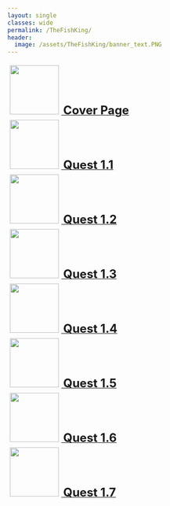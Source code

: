 ```yaml
---
layout: single
classes: wide
permalink: /TheFishKing/
header:
  image: /assets/TheFishKing/banner_text.PNG
---
```


<div style="text-align:left">
    <a href="/TheFishKing/titlepage" style="text_decoration:none">
        <img style="height:100px; text-align:left; margin:1%" src="/assets/TheFishKing/title_thumb.jpeg">
    </a>
    <a href="/TheFishKing/titlepage">
        <font size="5"><b>Cover Page</b></font>
    </a>
</div>

<div style="text-align:left">
    <a href="/TheFishKing/1-2" style="text_decoration:none">
        <img style="height:100px; text-align:left; margin:1%" src="/assets/TheFishKing/1_thumb.jpg">
    </a>
    <a href="/TheFishKing/1-1">
        <font size="5"><b>Quest 1.1</b></font>
    </a>
</div>

<div style="text-align:left">
    <a href="/TheFishKing/1-2" style="text_decoration:none">
        <img style="height:100px; text-align:left; margin:1%" src="/assets/TheFishKing/2_thumb.PNG">
    </a>
    <a href="/TheFishKing/1-2">
        <font size="5"><b>Quest 1.2</b></font>
    </a>
</div>

<div style="text-align:left">
    <a href="/TheFishKing/1-3" style="text_decoration:none">
        <img style="height:100px; text-align:left; margin:1%" src="/assets/TheFishKing/3_thumb.PNG">
    </a>
    <a href="/TheFishKing/1-3">
        <font size="5"><b>Quest 1.3</b></font>
    </a>
</div>

<div style="text-align:left">
    <a href="/TheFishKing/1-4" style="text_decoration:none">
        <img style="height:100px; text-align:left; margin:1%" src="/assets/TheFishKing/4_thumb.PNG">
    </a>
    <a href="/TheFishKing/1-4">
        <font size="5"><b>Quest 1.4</b></font>
    </a>
</div>

<div style="text-align:left">
    <a href="/TheFishKing/1-5" style="text_decoration:none">
        <img style="height:100px; text-align:left; margin:1%" src="/assets/TheFishKing/5_thumb.PNG">
    </a>
    <a href="/TheFishKing/1-5">
        <font size="5"><b>Quest 1.5</b></font>
    </a>
</div>

<div style="text-align:left">
    <a href="/TheFishKing/1-6" style="text_decoration:none">
        <img style="height:100px; text-align:left; margin:1%" src="/assets/TheFishKing/6_thumb.png">
    </a>
    <a href="/TheFishKing/1-6">
        <font size="5"><b>Quest 1.6</b></font>
    </a>
</div>

<div style="text-align:left">
    <a href="/TheFishKing/1-7" style="text_decoration:none">
        <img style="height:100px; text-align:left; margin:1%" src="/assets/TheFishKing/7_thumb.jpg">
    </a>
    <a href="/TheFishKing/1-7">
        <font size="5"><b>Quest 1.7</b></font>
    </a>
</div>

